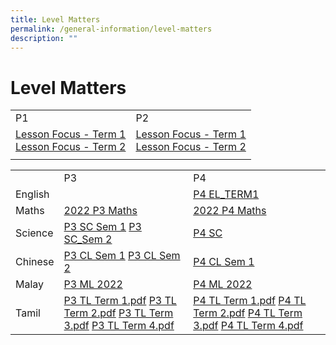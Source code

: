 ```yaml
---
title: Level Matters
permalink: /general-information/level-matters
description: ""
---
```

# Level Matters

|                                                  |                                                  |
|--------------------------------------------------|--------------------------------------------------|
| P1                                               | P2                                               |
| [Lesson Focus - Term 1](/files/P1%20Term%201%202022.pdf) <br>[Lesson Focus - Term 2](/files/P1%20Term%202%202022.pdf) | [Lesson Focus - Term 1](/files/P2%20Term%201%202022.pdf)  <br>[Lesson Focus - Term 2](/files/P2%20Term%202%202022.pdf) |
|                                                  |                                                  |

|            |                                                                       |                                                                      |
|------------|-----------------------------------------------------------------------|----------------------------------------------------------------------|
|            | P3                                                                    | P4                                                                   |
| English    |                                                                       | [P4 EL_TERM1](/files/P4%20EL_TERM1%20Lesson%20Focus.pdf)                                                          |
| Maths      | [2022 P3 Maths](/files/2022%20P3%20Maths%20Lesson%20Focus.pdf)                                                         | [2022 P4 Maths](/files/2022%20P4%20Maths%20Lesson%20Focus.pdf)                                                        |
| Science    | [P3 SC Sem 1](/files/P3%20SC%20Sem%201.pdf) [P3 SC_Sem 2](/files/P3%20SC_Sem%202.pdf)                                               | [P4 SC](/files/P4%20SC.pdf)                                                                |
| Chinese    | [P3 CL Sem 1](/files/P3%20CL%20Semester%201%202022%20Lesson%20Focus.pdf)  [P3 CL Sem 2](/files/P3%20CL%20Semester%202%202022%20Lesson%20Focus.pdf)                                              | [P4 CL Sem 1](/files/P4%20CL%20Semester%201%202022%20Lesson%20Focus.pdf)                                                          |
| Malay      | [P3 ML 2022](/files/P3%20ML%202022.pdf)                                                            | [P4 ML 2022](/files/P4%20ML%202022.pdf)                                                           |
| Tamil      | [P3 TL Term 1.pdf](/files/P3%20TL%20Term%201.pdf)   [P3 TL Term 2.pdf](/files/P3%20TL%20Term%202.pdf) [P3 TL Term 3.pdf](/files/P3%20TL%20Term%203.pdf) [P3 TL Term 4.pdf](/files/P3%20TL%20Term%204.pdf) | [P4 TL Term 1.pdf](/files/P4%20TL%20Term%201.pdf) [P4 TL Term 2.pdf](/files/P4%20TL%20Term%202.pdf) [P4 TL Term 3.pdf](/files/P4%20TL%20Term%203.pdf)  [P4 TL Term 4.pdf](/files/P4%20TL%20Term%204.pdf) |